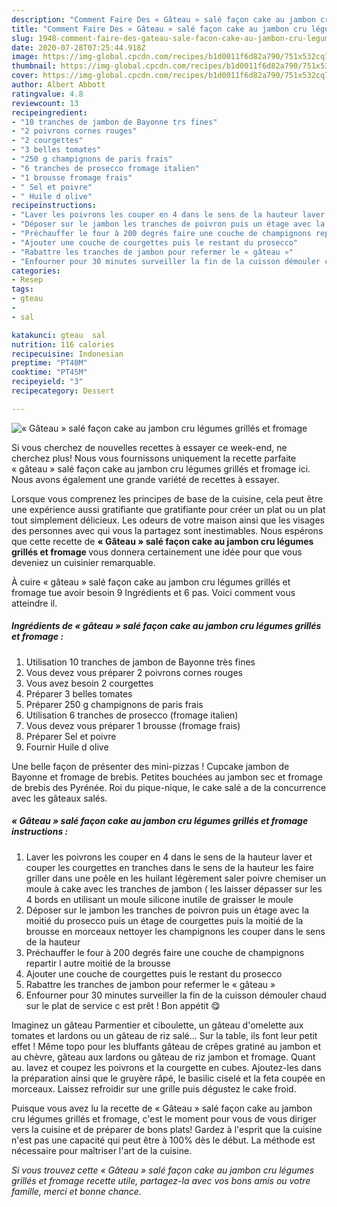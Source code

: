 ```yaml
---
description: "Comment Faire Des « Gâteau » salé façon cake au jambon cru légumes grillés et fromage"
title: "Comment Faire Des « Gâteau » salé façon cake au jambon cru légumes grillés et fromage"
slug: 1948-comment-faire-des-gateau-sale-facon-cake-au-jambon-cru-legumes-grilles-et-fromage
date: 2020-07-28T07:25:44.918Z
image: https://img-global.cpcdn.com/recipes/b1d0011f6d82a790/751x532cq70/gateau-sale-facon-cake-au-jambon-cru-legumes-grilles-et-fromage-photo-principale-de-la-recette.jpg
thumbnail: https://img-global.cpcdn.com/recipes/b1d0011f6d82a790/751x532cq70/gateau-sale-facon-cake-au-jambon-cru-legumes-grilles-et-fromage-photo-principale-de-la-recette.jpg
cover: https://img-global.cpcdn.com/recipes/b1d0011f6d82a790/751x532cq70/gateau-sale-facon-cake-au-jambon-cru-legumes-grilles-et-fromage-photo-principale-de-la-recette.jpg
author: Albert Abbott
ratingvalue: 4.8
reviewcount: 13
recipeingredient:
- "10 tranches de jambon de Bayonne trs fines"
- "2 poivrons cornes rouges"
- "2 courgettes"
- "3 belles tomates"
- "250 g champignons de paris frais"
- "6 tranches de prosecco fromage italien"
- "1 brousse fromage frais"
- " Sel et poivre"
- " Huile d olive"
recipeinstructions:
- "Laver les poivrons les couper en 4 dans le sens de la hauteur laver et couper les courgettes en tranches dans le sens de la hauteur les faire griller dans une poêle en les huilant légèrement saler poivre chemiser un moule à cake avec les tranches de jambon ( les laisser dépasser sur les 4 bords en utilisant un moule silicone inutile de graisser le moule"
- "Déposer sur le jambon les tranches de poivron puis un étage avec la moitié du prosecco puis un étage de courgettes puis la moitié de la brousse en morceaux nettoyer les champignons les couper dans le sens de la hauteur"
- "Préchauffer le four à 200 degrés faire une couche de champignons repartir l autre moitié de la brousse"
- "Ajouter une couche de courgettes puis le restant du prosecco"
- "Rabattre les tranches de jambon pour refermer le « gâteau »"
- "Enfourner pour 30 minutes surveiller la fin de la cuisson démouler chaud sur le plat de service c est prêt ! Bon appétit 😋"
categories:
- Resep
tags:
- gteau
- 
- sal

katakunci: gteau  sal 
nutrition: 116 calories
recipecuisine: Indonesian
preptime: "PT40M"
cooktime: "PT45M"
recipeyield: "3"
recipecategory: Dessert

---
```



![« Gâteau » salé façon cake au jambon cru légumes grillés et fromage](https://img-global.cpcdn.com/recipes/b1d0011f6d82a790/751x532cq70/gateau-sale-facon-cake-au-jambon-cru-legumes-grilles-et-fromage-photo-principale-de-la-recette.jpg)

Si vous cherchez de nouvelles recettes à essayer ce week-end, ne cherchez plus! Nous vous fournissons uniquement la recette parfaite « gâteau » salé façon cake au jambon cru légumes grillés et fromage ici. Nous avons également une grande variété de recettes à essayer.

Lorsque vous comprenez les principes de base de la cuisine, cela peut être une expérience aussi gratifiante que gratifiante pour créer un plat ou un plat tout simplement délicieux. Les odeurs de votre maison ainsi que les visages des personnes avec qui vous la partagez sont inestimables. Nous espérons que cette recette de <strong> « Gâteau » salé façon cake au jambon cru légumes grillés et fromage </strong> vous donnera certainement une idée pour que vous deveniez un cuisinier remarquable.

<!--inarticleads1-->

À cuire « gâteau » salé façon cake au jambon cru légumes grillés et fromage tue avoir besoin 9 Ingrédients et 6 pas. Voici comment vous atteindre il.

##### Ingrédients de « gâteau » salé façon cake au jambon cru légumes grillés et fromage :

1. Utilisation 10 tranches de jambon de Bayonne très fines
1. Vous devez vous préparer 2 poivrons cornes rouges
1. Vous avez besoin 2 courgettes
1. Préparer 3 belles tomates
1. Préparer 250 g champignons de paris frais
1. Utilisation 6 tranches de prosecco (fromage italien)
1. Vous devez vous préparer 1 brousse (fromage frais)
1. Préparer  Sel et poivre
1. Fournir  Huile d olive


Une belle façon de présenter des mini-pizzas ! Cupcake jambon de Bayonne et fromage de brebis. Petites bouchées au jambon sec et fromage de brebis des Pyrénée. Roi du pique-nique, le cake salé a de la concurrence avec les gâteaux salés. 

<!--inarticleads2-->

##### « Gâteau » salé façon cake au jambon cru légumes grillés et fromage instructions :

1. Laver les poivrons les couper en 4 dans le sens de la hauteur laver et couper les courgettes en tranches dans le sens de la hauteur les faire griller dans une poêle en les huilant légèrement saler poivre chemiser un moule à cake avec les tranches de jambon ( les laisser dépasser sur les 4 bords en utilisant un moule silicone inutile de graisser le moule
1. Déposer sur le jambon les tranches de poivron puis un étage avec la moitié du prosecco puis un étage de courgettes puis la moitié de la brousse en morceaux nettoyer les champignons les couper dans le sens de la hauteur
1. Préchauffer le four à 200 degrés faire une couche de champignons repartir l autre moitié de la brousse
1. Ajouter une couche de courgettes puis le restant du prosecco
1. Rabattre les tranches de jambon pour refermer le « gâteau »
1. Enfourner pour 30 minutes surveiller la fin de la cuisson démouler chaud sur le plat de service c est prêt ! Bon appétit 😋


Imaginez un gâteau Parmentier et ciboulette, un gâteau d&#39;omelette aux tomates et lardons ou un gâteau de riz salé… Sur la table, ils font leur petit effet ! Même topo pour les bluffants gâteau de crêpes gratiné au jambon et au chèvre, gâteau aux lardons ou gâteau de riz jambon et fromage. Quant au. lavez et coupez les poivrons et la courgette en cubes. Ajoutez-les dans la préparation ainsi que le gruyère râpé, le basilic ciselé et la feta coupée en morceaux. Laissez refroidir sur une grille puis dégustez le cake froid. 

<!--inarticleads1-->

<p>
Puisque vous avez lu la recette de « Gâteau » salé façon cake au jambon cru légumes grillés et fromage, c'est le moment pour vous de vous diriger vers la cuisine et de préparer de bons plats! Gardez à l'esprit que la cuisine n'est pas une capacité qui peut être à 100% dès le début. La méthode est nécessaire pour maîtriser l'art de la cuisine.
</p>

<p>
<i>Si vous trouvez cette « Gâteau » salé façon cake au jambon cru légumes grillés et fromage recette utile, partagez-la avec vos bons amis ou votre famille, merci et bonne chance.</i>
</p>
